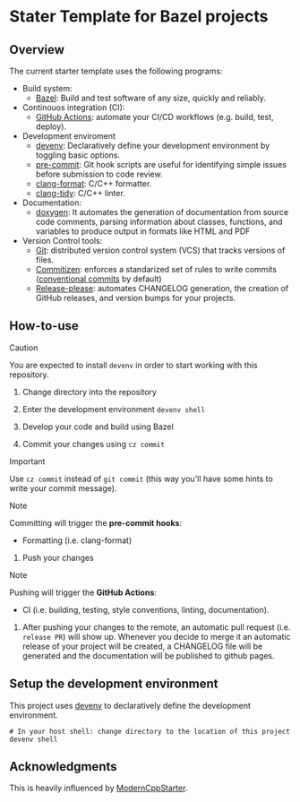 # Stater Template for Bazel projects

## Overview

The current starter template uses the following programs:

- Build system:
  - [Bazel](https://bazel.build/): Build and test software of any size, quickly
    and reliably.
- Continouos integration (CI):
  - [GitHub Actions](https://github.com/features/actions): automate your CI/CD
    workflows (e.g. build, test, deploy).
- Development enviroment
  - [devenv](https://devenv.sh/): Declaratively define your development
    environment by toggling basic options.
  - [pre-commit](https://devenv.sh/git-hooks/): Git hook scripts are useful for
    identifying simple issues before submission to code review.
  - [clang-format](https://clang.llvm.org/docs/ClangFormat.html): C/C++ formatter.
  - [clang-tidy](https://clang.llvm.org/extra/clang-tidy/): C/C++ linter.
- Documentation:
  - [doxygen](https://www.doxygen.nl/): It automates the generation of
    documentation from source code comments, parsing information about classes,
    functions, and variables to produce output in formats like HTML and PDF
- Version Control tools:
  - [Git](https://git-scm.com/): distributed version control system (VCS) that
    tracks versions of files.
  - [Commitizen](https://commitizen-tools.github.io/commitizen/): enforces a
    standarized set of rules to write commits
    ([conventional commits](https://www.conventionalcommits.org/) by default)
  - [Release-please](https://github.com/googleapis/release-please): automates
    CHANGELOG generation, the creation of GitHub releases, and version bumps
    for your projects.

## How-to-use

> [!CAUTION]
> You are expected to install `devenv` in order to start working with this repository.

1. Change directory into the repository

1. Enter the development environment `devenv shell`

1. Develop your code and build using Bazel

1. Commit your changes using `cz commit`

> [!IMPORTANT]
> Use `cz commit` instead of `git commit` (this way you'll have some hints to
> write your commit message).

> [!NOTE]
> Committing will trigger the **pre-commit hooks**:
>
> - Formatting (i.e. clang-format)

1. Push your changes

> [!NOTE]
> Pushing will trigger the **GitHub Actions**:
>
> - CI (i.e. building, testing, style conventions, linting, documentation).

1. After pushing your changes to the remote, an automatic pull request
  (i.e. `release PR`) will show up. Whenever you decide to merge it an
  automatic release of your project will be created, a CHANGELOG file will be
  generated and the documentation will be published to github pages.

## Setup the development environment

This project uses [devenv](https://devenv.sh/) to declaratively define the
development environment.

```shell
# In your host shell: change directory to the location of this project
devenv shell
```

## Acknowledgments

This is heavily influenced by [ModernCppStarter](https://github.com/TheLartians/ModernCppStarter.git).
